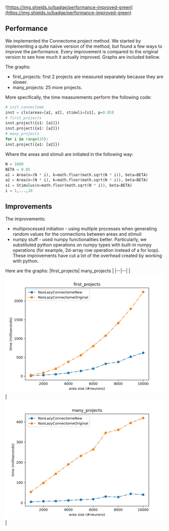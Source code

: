 ![https://img.shields.io/badge/performance-improved-green](https://img.shields.io/badge/performance-improved-green)

## Performance

We implemented the Connectome.project method.
We started by implementing a quite naiive version of the method, but found a few ways to improve the performance.
Every improvement is compared to the original version to see how much it actually improved.
Graphs are included bellow.

The graphs:
- first_projects: first 2 projects are measured separately because they are slower.
- many_projects: 25 more projects.

More specifically, the time measurements perform the following code:
```python
# init_connectome
inst = cls(areas=[a1, a2], stimuli=[s1], p=0.05) 
# first_projects 
inst.project({s1: [a1]})  
inst.project({a1: [a2]})  
# many_projects
for i in range(25):  
inst.project({a1: [a2]})
```
Where the areas and stimuli are initiated in the following way:
```python
N = 1000
BETA = 0.05
a1 = Area(n=(N * i), k=math.floor(math.sqrt(N * i)), beta=BETA)  
a2 = Area(n=(N * i), k=math.floor(math.sqrt(N * i)), beta=BETA)
s1 = Stimulus(n=math.floor(math.sqrt(N * i)), beta=BETA)
i = 1,...,10
```

## Improvements

The improvements:
- multiprocessed initiation - using multiple processes when generating random values for the connections between areas and stimuli
- numpy stuff - used numpy functionalities better. Particularly, we substituted python operations on numpy types with built-in numpy operations (for example, 2d-array row operation instead of a for loop). These improvements have cut a lot of the overhead created by working with python.

Here are the graphs:
|first_projects| many_projects |
|--|--|
| ![enter image description here](https://github.com/Assemblies-Performance/graphs/blob/master/perforamance1/first_projects.jpg?raw=true) | ![enter image description here](https://github.com/Assemblies-Performance/graphs/blob/master/perforamance1/many_projects.jpg?raw=true) |
